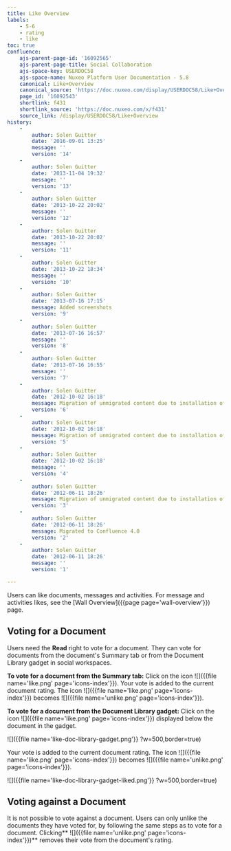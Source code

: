 ```yaml
---
title: Like Overview
labels:
    - 5-6
    - rating
    - like
toc: true
confluence:
    ajs-parent-page-id: '16092565'
    ajs-parent-page-title: Social Collaboration
    ajs-space-key: USERDOC58
    ajs-space-name: Nuxeo Platform User Documentation - 5.8
    canonical: Like+Overview
    canonical_source: 'https://doc.nuxeo.com/display/USERDOC58/Like+Overview'
    page_id: '16092543'
    shortlink: f431
    shortlink_source: 'https://doc.nuxeo.com/x/f431'
    source_link: /display/USERDOC58/Like+Overview
history:
    - 
        author: Solen Guitter
        date: '2016-09-01 13:25'
        message: ''
        version: '14'
    - 
        author: Solen Guitter
        date: '2013-11-04 19:32'
        message: ''
        version: '13'
    - 
        author: Solen Guitter
        date: '2013-10-22 20:02'
        message: ''
        version: '12'
    - 
        author: Solen Guitter
        date: '2013-10-22 20:02'
        message: ''
        version: '11'
    - 
        author: Solen Guitter
        date: '2013-10-22 18:34'
        message: ''
        version: '10'
    - 
        author: Solen Guitter
        date: '2013-07-16 17:15'
        message: Added screenshots
        version: '9'
    - 
        author: Solen Guitter
        date: '2013-07-16 16:57'
        message: ''
        version: '8'
    - 
        author: Solen Guitter
        date: '2013-07-16 16:55'
        message: ''
        version: '7'
    - 
        author: Solen Guitter
        date: '2012-10-02 16:18'
        message: Migration of unmigrated content due to installation of a new plugin
        version: '6'
    - 
        author: Solen Guitter
        date: '2012-10-02 16:18'
        message: Migration of unmigrated content due to installation of a new plugin
        version: '5'
    - 
        author: Solen Guitter
        date: '2012-10-02 16:18'
        message: ''
        version: '4'
    - 
        author: Solen Guitter
        date: '2012-06-11 18:26'
        message: Migration of unmigrated content due to installation of a new plugin
        version: '3'
    - 
        author: Solen Guitter
        date: '2012-06-11 18:26'
        message: Migrated to Confluence 4.0
        version: '2'
    - 
        author: Solen Guitter
        date: '2012-06-11 18:26'
        message: ''
        version: '1'

---
```

Users can like documents, messages and activities.
For message and activities likes, see the [Wall Overview]({{page page='wall-overview'}}) page.

## Voting for a Document

Users need the **Read** right to vote for a document. They can vote for documents from the document's Summary tab or from the Document Library gadget in social workspaces.

**To vote for a document from the Summary tab:**
Click on the&nbsp;icon ![]({{file name='like.png' page='icons-index'}}).
Your vote is added to the current document rating. The icon&nbsp;![]({{file name='like.png' page='icons-index'}})&nbsp;becomes&nbsp;![]({{file name='unlike.png' page='icons-index'}}).

**To vote for a document from the Document Library gadget:**
Click on the icon&nbsp;![]({{file name='like.png' page='icons-index'}})&nbsp;displayed below the document in the gadget.

![]({{file name='like-doc-library-gadget.png'}} ?w=500,border=true)

Your vote is added to the current document rating. The icon&nbsp;![]({{file name='like.png' page='icons-index'}})&nbsp;becomes&nbsp;![]({{file name='unlike.png' page='icons-index'}}).

![]({{file name='like-doc-library-gadget-liked.png'}} ?w=500,border=true)

## Voting against a Document

It is not possible to vote against a document. Users can only unlike the documents they have voted for, by following the same steps as to vote for a document. Clicking**&nbsp;![]({{file name='unlike.png' page='icons-index'}})**&nbsp;removes their vote from the document's rating.

&nbsp;